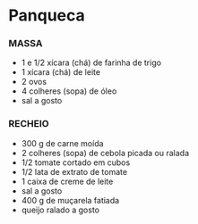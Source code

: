 # Panqueca

### MASSA
 - 1 e 1/2 xícara (chá) de farinha de trigo
 - 1 xícara (chá) de leite
 - 2 ovos
 - 4 colheres (sopa) de óleo
 - sal a gosto
### RECHEIO
 - 300 g de carne moída
 - 2 colheres (sopa) de cebola picada ou ralada
 - 1/2 tomate cortado em cubos
 - 1/2 lata de extrato de tomate
 - 1 caixa de creme de leite
 - sal a gosto
 - 400 g de muçarela fatiada
 - queijo ralado a gosto